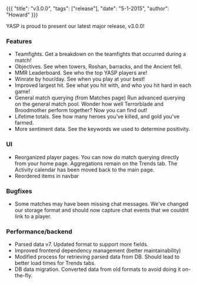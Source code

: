 {{{ "title": "v3.0.0", "tags": ["release"], "date": "5-1-2015", "author": "Howard" }}}

YASP is proud to present our latest major release, v3.0.0!

<!--more-->

### Features
* Teamfights.  Get a breakdown on the teamfights that occurred during a match!
* Objectives.  See when towers, Roshan, barracks, and the Ancient fell.
* MMR Leaderboard.  See who the top YASP players are!
* Winrate by hour/day.  See when you play at your best!
* Improved largest hit.  See what you hit with, and who you hit hard in each game!
* General match querying (from Matches page)  Run advanced querying on the general match pool.  Wonder how well Terrorblade and Broodmother perform together?  Now you can find out!
* Lifetime totals.  See how many heroes you've killed, and gold you've farmed.
* More sentiment data.  See the keywords we used to determine positivity.

### UI
* Reorganized player pages.  You can now do match querying directly from your home page.  Aggregations remain on the Trends tab.  The Activity calendar has been moved back to the main page.
* Reordered items in navbar

### Bugfixes
* Some matches may have been missing chat messages.  We've changed our storage format and should now capture chat events that we couldnt link to a player.

### Performance/backend
* Parsed data v7.  Updated format to support more fields.
* Improved frontend dependency management (better maintainability)
* Modified process for retrieving parsed data from DB.  Should lead to better load times for Trends tabs.
* DB data migration.  Converted data from old formats to avoid doing it on-the-fly.